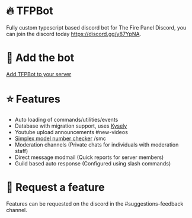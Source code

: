 # 🔥 TFPBot
Fully custom typescript based discord bot for The Fire Panel Discord, you can join the discord today https://discord.gg/y87YpNA.

# 🤖 Add the bot
[Add TFPBot to your server](https://discord.com/oauth2/authorize?client_id=1153506481426137218)

# ⭐ Features
- Auto loading of commands/utilities/events
- Database with migration support, uses [Kysely](https://kysely.dev/)
- Youtube upload announcements #new-videos
- [Simplex model number checker](https://github.com/TheFirePanel/SimplexModelChecker) /smc
- Moderation channels (Private chats for individuals with moderation staff)
- Direct message modmail (Quick reports for server members)
- Guild based auto response (Configured using slash commands)

# 🤔 Request a feature
Features can be requested on the discord in the #suggestions-feedback channel.
